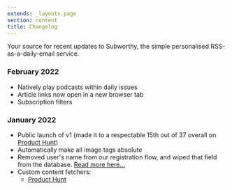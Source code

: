 ```yaml
---
extends: _layouts.page
section: content
title: Changelog
---
```


Your source for recent updates to Subworthy, the simple personalised RSS-as-a-daily-email service.

### February 2022

- Natively play podcasts within daily issues
- Article links now open in a new browser tab
- Subscription filters

### January 2022

- Public launch of v1 (made it to a respectable 15th out of 37 overall on [Product Hunt](https://www.producthunt.com/posts/subworthy))
- Automatically make all image tags absolute
- Removed user's name from our registration flow, and wiped that field from the database. [Read more here...](/post/20220121-privacy-and-removing-users-names-from-the-database/)
- Custom content fetchers:
    - [Product Hunt](https://www.producthunt.com)
